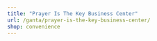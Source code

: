 ```yaml
---
title: "Prayer Is The Key Business Center"
url: /ganta/prayer-is-the-key-business-center/
shop: convenience
---
```

